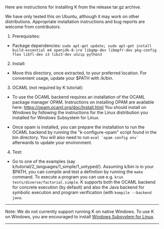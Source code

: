 <!-- Copyright (c) 2012-2018 K Team. All Rights Reserved. -->
Here are instructions for installing K from the release tar.gz archive.

We have only tested this on Ubuntu, although it may work on other distributions.
Appropriate installation instructions and bug reports are welcome from contributors.

1. Prerequisites:
  * Package dependencies:
    `sudo apt-get update; sudo apt-get install build-essential m4 openjdk-8-jre libgmp-dev libmpfr-dev pkg-config flex libfl-dev z3 libz3-dev unzip python3`

2. Install:
  * Move this directory, once extracted, to your preferred location.  For convenient usage,
    update your $PATH with <preferred-location>/k/bin.

3. OCAML (not required by K tutorial):
  * To use the OCAML backend requires an installation of the OCAML package
    manager OPAM. Instructions on installing OPAM are available here:
    https://opam.ocaml.org/doc/Install.html
    You should install on Windows by following the instructions for the
    Linux distribution you installed for Windows Subsystem for Linux.
    
  * Once opam is installed, you can prepare the installation to run
    the OCAML backend by running the "k-configure-opam" script found
    in the bin directory. You will also need to run ``eval `opam config env` ``
    afterwards to update your environment.

4. Test:
  * Go to one of the examples (say k/tutorial/2_languages/1_simple/1_untyped/).
    Assuming k/bin is in your $PATH, you can compile and test a definition by running
    the `make` command.
    To execute a program you can use e.g. `krun tests/diverse/factorial.simple`.
    K supports both the OCAML backend for concrete execution (by default) and
    also the Java backend for symbolic execution and program verification (with
    `kompile --backend java`.

--------------------------------------------------------------------------

Note: We do not currently support running K on native Windows. To use K on
Windows, you are encouraged to install
[Windows Subsystem for Linux](https://docs.microsoft.com/en-us/windows/wsl/install-win10).

--------------------------------------------------------------------------
